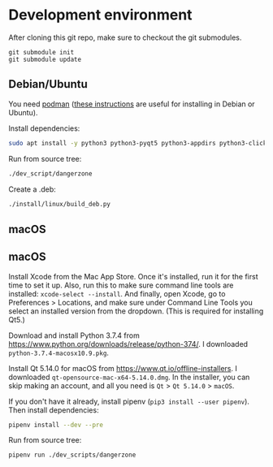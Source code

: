 # Development environment

After cloning this git repo, make sure to checkout the git submodules.

```
git submodule init
git submodule update
```

## Debian/Ubuntu

You need [podman](https://podman.io/getting-started/installation) ([these instructions](https://kushaldas.in/posts/podman-on-debian-buster.html) are useful for installing in Debian or Ubuntu).

Install dependencies:

```sh
sudo apt install -y python3 python3-pyqt5 python3-appdirs python3-click python3-xdg
```

Run from source tree:

```sh
./dev_script/dangerzone
```

Create a .deb:

```sh
./install/linux/build_deb.py
```

## macOS

## macOS

Install Xcode from the Mac App Store. Once it's installed, run it for the first time to set it up. Also, run this to make sure command line tools are installed: `xcode-select --install`. And finally, open Xcode, go to Preferences > Locations, and make sure under Command Line Tools you select an installed version from the dropdown. (This is required for installing Qt5.)

Download and install Python 3.7.4 from https://www.python.org/downloads/release/python-374/. I downloaded `python-3.7.4-macosx10.9.pkg`.

Install Qt 5.14.0 for macOS from https://www.qt.io/offline-installers. I downloaded `qt-opensource-mac-x64-5.14.0.dmg`. In the installer, you can skip making an account, and all you need is `Qt` > `Qt 5.14.0` > `macOS`.

If you don't have it already, install pipenv (`pip3 install --user pipenv`). Then install dependencies:

```sh
pipenv install --dev --pre
```

Run from source tree:

```
pipenv run ./dev_scripts/dangerzone
```
